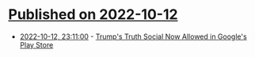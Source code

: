# [Published on 2022-10-12](index.md)

* [2022-10-12, 23:11:00](https://tech.slashdot.org/story/22/10/12/2310206/trumps-truth-social-now-allowed-in-googles-play-store?utm_source=rss1.0mainlinkanon&utm_medium=feed) - [Trump's Truth Social Now Allowed in Google's Play Store](https://tech.slashdot.org/story/22/10/12/2310206/trumps-truth-social-now-allowed-in-googles-play-store?utm_source=rss1.0mainlinkanon&utm_medium=feed)
